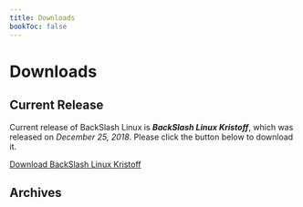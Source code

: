 ```yaml
---
title: Downloads
bookToc: false
---
```


# Downloads

## Current Release
Current release of BackSlash Linux is **_BackSlash Linux Kristoff_**, which was released on _December 25, 2018_. Please click the button below to download it.

<a href="/downloads/current" class="book-btn">Download BackSlash Linux Kristoff</a>
## Archives

